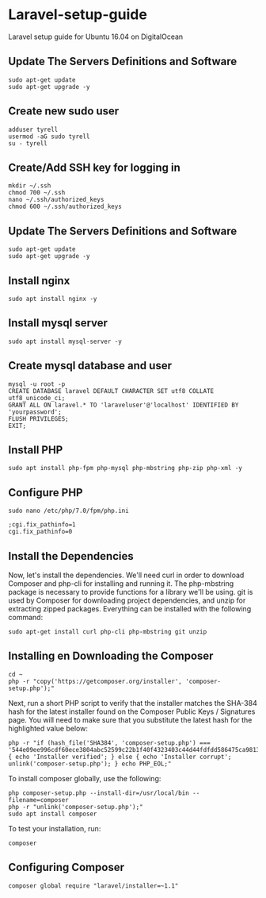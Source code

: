 # Laravel-setup-guide
Laravel setup guide for Ubuntu 16.04 on DigitalOcean

## Update The Servers Definitions and Software
    sudo apt-get update
    sudo apt-get upgrade -y

## Create new sudo user
    adduser tyrell
    usermod -aG sudo tyrell
    su - tyrell
    
## Create/Add SSH key for logging in
    mkdir ~/.ssh
    chmod 700 ~/.ssh
    nano ~/.ssh/authorized_keys
    chmod 600 ~/.ssh/authorized_keys
    
## Update The Servers Definitions and Software
    sudo apt-get update
    sudo apt-get upgrade -y
    
## Install nginx
    sudo apt install nginx -y
    
## Install mysql server
    sudo apt install mysql-server -y

## Create mysql database and user
    mysql -u root -p
    CREATE DATABASE laravel DEFAULT CHARACTER SET utf8 COLLATE utf8_unicode_ci;
    GRANT ALL ON laravel.* TO 'laraveluser'@'localhost' IDENTIFIED BY 'yourpassword';
    FLUSH PRIVILEGES;
    EXIT;
    
## Install PHP
    sudo apt install php-fpm php-mysql php-mbstring php-zip php-xml -y
    
## Configure PHP
    sudo nano /etc/php/7.0/fpm/php.ini
    
    ;cgi.fix_pathinfo=1
    cgi.fix_pathinfo=0
    
## Install the Dependencies
Now, let's install the dependencies. We'll need curl in order to download Composer and php-cli for installing and running it. The php-mbstring package is necessary to provide functions for a library we'll be using. git is used by Composer for downloading project dependencies, and unzip for extracting zipped packages. Everything can be installed with the following command:
                          
    sudo apt-get install curl php-cli php-mbstring git unzip

## Installing en Downloading the Composer
    cd ~
    php -r "copy('https://getcomposer.org/installer', 'composer-setup.php');"

Next, run a short PHP script to verify that the installer matches the SHA-384 hash for the latest installer found on the Composer Public Keys / Signatures page. You will need to make sure that you substitute the latest hash for the highlighted value below:
    
    php -r "if (hash_file('SHA384', 'composer-setup.php') === '544e09ee996cdf60ece3804abc52599c22b1f40f4323403c44d44fdfdd586475ca9813a858088ffbc1f233e9b180f061') { echo 'Installer verified'; } else { echo 'Installer corrupt'; unlink('composer-setup.php'); } echo PHP_EOL;"
    
To install composer globally, use the following:
    
    php composer-setup.php --install-dir=/usr/local/bin --filename=composer
    php -r "unlink('composer-setup.php');"
    sudo apt install composer
    
To test your installation, run:

    composer

## Configuring Composer
    composer global require "laravel/installer=~1.1"

